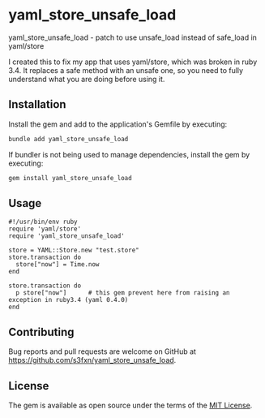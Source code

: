 # yaml_store_unsafe_load
yaml_store_unsafe_load - patch to use unsafe_load instead of safe_load in yaml/store

I created this to fix my app that uses yaml/store, which was broken in ruby 3.4.  It replaces a safe method with an unsafe one, so you need to fully understand what you are doing before using it.

## Installation

Install the gem and add to the application's Gemfile by executing:

```bash
bundle add yaml_store_unsafe_load
```

If bundler is not being used to manage dependencies, install the gem by executing:

```bash
gem install yaml_store_unsafe_load
```

## Usage

```
#!/usr/bin/env ruby
require 'yaml/store'
require 'yaml_store_unsafe_load'

store = YAML::Store.new "test.store"
store.transaction do
  store["now"] = Time.now
end

store.transaction do
  p store["now"]      # this gem prevent here from raising an exception in ruby3.4 (yaml 0.4.0)
end
```

## Contributing

Bug reports and pull requests are welcome on GitHub at https://github.com/s3fxn/yaml_store_unsafe_load.

## License

The gem is available as open source under the terms of the [MIT License](https://opensource.org/licenses/MIT).


